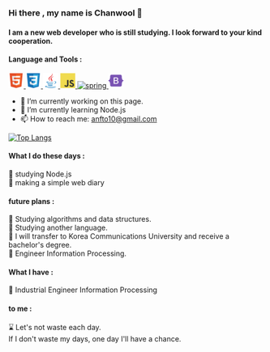 
### Hi there , my name is Chanwool 👋
#### I am a new web developer who is still studying. I look forward to your kind cooperation.

#### Language and Tools :

<p align="left">
  <a href="https://www.w3.org/html/" target="_blank" rel="noreferrer" > <img src="https://raw.githubusercontent.com/devicons/devicon/master/icons/html5/html5-original.svg" alt="html5" width="30" height="30"/> </a> 
  <a href="https://www.w3schools.com/css/" target="_blank" rel="noreferrer"> <img src="https://raw.githubusercontent.com/devicons/devicon/master/icons/css3/css3-original.svg" alt="css3" width="30" height="30"/> </a> 
  <a href="https://www.java.com" target="_blank" rel="noreferrer"> <img src="https://raw.githubusercontent.com/devicons/devicon/master/icons/java/java-original.svg" alt="java" width="30" height="30"/> </a> 
  <a href="https://developer.mozilla.org/en-US/docs/Web/JavaScript" target="_blank" rel="noreferrer"> <img src="https://raw.githubusercontent.com/devicons/devicon/master/icons/javascript/javascript-original.svg" alt="javascript" width="30" height="30"/> </a> 
  <a href="https://spring.io/" target="_blank" rel="noreferrer"> <img src="https://www.vectorlogo.zone/logos/springio/springio-icon.svg" alt="spring" width="30" height="30"/> </a>
<a href="https://getbootstrap.com" target="_blank" rel="noreferrer"> <img src="https://raw.githubusercontent.com/devicons/devicon/master/icons/bootstrap/bootstrap-plain.svg" alt="bootstrap" width="30" height="30"/> </a> 




- 🔭 I’m currently working on this page. 
- 🌱 I’m currently learning Node.js 
- 📫 How to reach me: anfto10@gmail.com 


[![Top Langs](https://github-readme-stats.vercel.app/api/top-langs/?username=whiterock5)](https://github.com/anuraghazra/github-readme-stats)




#### What I do these days  :
 📖 studying Node.js <br />
 🔧 making a simple web diary
  
#### future plans :
 📕 Studying algorithms and data structures. <br />
 📘 Studying another language. <br />
 🏫 I will transfer to Korea Communications University and receive a bachelor's degree. <br />
 📄 Engineer Information Processing.
  
#### What I have :
 📄 Industrial Engineer Information Processing

#### to me :
  ⌛ Let's not waste each day. <br />
  If I don't waste my days, one day I'll have a chance.



